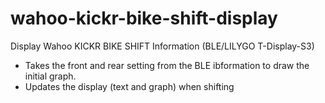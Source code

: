 # wahoo-kickr-bike-shift-display
Display Wahoo KICKR BIKE SHIFT Information (BLE/LILYGO T-Display-S3)

- Takes the front and rear setting from the BLE ibformation to draw the initial graph.
- Updates the display (text and graph) when shifting
